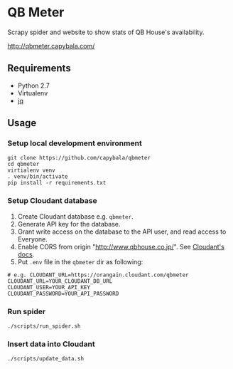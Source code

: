 QB Meter
=======

Scrapy spider and website to show stats of QB House's availability.

http://qbmeter.capybala.com/

Requirements
------------

* Python 2.7
* Virtualenv
* [jq](http://stedolan.github.io/jq/)

Usage
-----

### Setup local development environment

```
git clone https://github.com/capybala/qbmeter
cd qbmeter
virtialenv venv
. venv/bin/activate
pip install -r requirements.txt
```

### Setup Cloudant database

1. Create Cloudant database e.g. `qbmeter`.
2. Generate API key for the database.
3. Grant write access on the database to the API user, and read access to Everyone.
4. Enable CORS from origin "http://www.qbhouse.co.jp/". See [Cloudant's docs](https://docs.cloudant.com/api/cors.html).
5. Put `.env` file in the `qbmeter` dir as following:

```
# e.g. CLOUDANT_URL=https://orangain.cloudant.com/qbmeter
CLOUDANT_URL=YOUR_CLOUDANT_DB_URL
CLOUDANT_USER=YOUR_API_KEY
CLOUDANT_PASSWORD=YOUR_API_PASSWORD
```

### Run spider

```
./scripts/run_spider.sh
```

### Insert data into Cloudant

```
./scripts/update_data.sh
```
